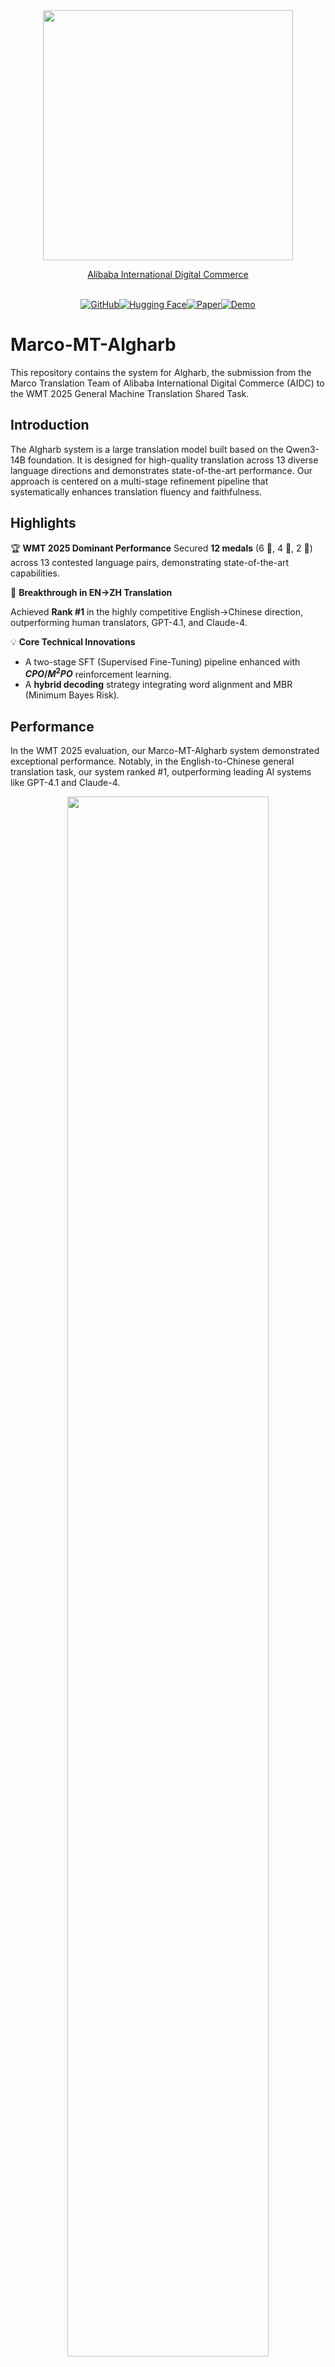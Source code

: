 <div align="center">

  <a href="https://www.aidc-ai.com/marcomt">
    <img src="figures/marco_mt_label.png" width="400">
  </a>
  <br>

  <a href="https://www.aidc-ai.com/marcomt">Alibaba International Digital Commerce</a>
  <br><br>

  <a href="https://github.com/AIDC-AI/Marco-MT"><img src="https://img.shields.io/badge/GitHub-Repository-181717?logo=github" alt="GitHub"></a><a href="https://huggingface.co/AIDC-AI/Marco-MT-Algharb"><img src="https://img.shields.io/badge/Hugging%20Face-Model-ffc107?logo=huggingface" alt="Hugging Face"></a><a href="https://www2.statmt.org/wmt25/pdf/2025.wmt-1.33.pdf"><img src="https://img.shields.io/badge/Paper-WMT_2025-B23737" alt="Paper"></a><a href="https://huggingface.co/spaces/AIDC-AI/Marco-MT-Algharb"><img src="https://img.shields.io/badge/Demo-HF%20Space-ffc107?logo=huggingface" alt="Demo"></a>

</div>

# Marco-MT-Algharb

This repository contains the system for Algharb, the submission from the Marco Translation Team of Alibaba International Digital Commerce (AIDC) to the WMT 2025 General Machine Translation Shared Task.

## Introduction

The Algharb system is a large translation model built based on the Qwen3-14B foundation. It is designed for high-quality translation across 13 diverse language directions and demonstrates state-of-the-art performance. Our approach is centered on a multi-stage refinement pipeline that systematically enhances translation fluency and faithfulness.

## Highlights

🏆 **WMT 2025 Dominant Performance**
Secured **12 medals** (6 🥇, 4 🥈, 2 🥉) across 13 contested language pairs, demonstrating state-of-the-art capabilities.

🚀 **Breakthrough in EN→ZH Translation**

Achieved **Rank #1** in the highly competitive English→Chinese direction, outperforming human translators, GPT-4.1, and Claude-4.

💡 **Core Technical Innovations**
* A two-stage SFT (Supervised Fine-Tuning) pipeline enhanced with **$CPO/M^2PO$** reinforcement learning.
* A **hybrid decoding** strategy integrating word alignment and MBR (Minimum Bayes Risk).

## Performance
In the WMT 2025 evaluation, our Marco-MT-Algharb system demonstrated exceptional performance. Notably, in the English-to-Chinese general translation task, our system ranked #1, outperforming leading AI systems like GPT-4.1 and Claude-4.
<div align='center'>
<img src="Marco-MT-Algharb/wmt25_model_performance.png" width = "80%" />
</div>

## Usage
The model expects a specific instruction format for translation. The following example demonstrates how to construct the prompt and perform generation using the vllm library for efficient inference.

Supported language pairs:
| Languages pair | Chinese Names |
|---|---|
| en2zh |  英语到中文 |
| en2ja |  英语到日语 |
| en2ko |  英语到韩语 |
| en2ar |  英语到阿拉伯语 |
| en2et |  英语到爱沙尼亚语 |
| en2sr_latin |  英语到塞尔维亚语(拉丁化) |
| en2ru |  英语到俄语 |
| en2uk |  英语到乌克兰语 |
| en2cs |  英语到捷克语 |
| en2bho |  英语到博杰普尔语 |
| cs2uk |  捷克语到乌克兰语 |
| cs2de |  捷克语到德语 |
| ja2zh |  日语到中文 |


### 1. Dependencies

First, ensure you have the necessary libraries installed:

```bash
pip install torch transformers==4.55.0 vllm==0.10.0 unbabel-comet==2.2.2
```

### 2. Prompt Format and Decoding

The core of the process involves formatting the input text into a specific prompt template and then using the vllm engine to generate translations. For our hybrid decoding strategy, we generate multiple candidates (n > 1) for later re-ranking.
The prompt template is:

```python
"Human: Please translate the following text into {target_language}: \n{source_text}<|im_end|>\nAssistant:"
```

Here is a complete Python example:
```python
from vllm import LLM, SamplingParams

model_path = "AIDC-AI/Marco-MT-Algharb"
llm = LLM(model=model_path)

source_text = "This paper presents the Algharb system, our submission to the WMT 2025."
source_lang_code = "en" 
target_lang_code = "zh"

lang_name_map = {
    "en": "english"
    "zh": "chinese",
    "ko": "korean",
    "ja": "japanese",
    "ar": "arabic",
    "cs": "czech",
    "ru": "russian",
    "uk": "ukraine",
    "et": "estonian",
    "bho": "bhojpuri",
    "sr_latin": "serbian",
    "de": "german",
}

target_language_name = lang_name_map.get(target_lang_code, "the target language")

prompt = (
    f"Human: Please translate the following text into {target_language_name}: \n"
    f"{source_text}<|im_end|>\n"
    f"Assistant:"
)

prompts_to_generate = [prompt]
print("Formatted Prompt:\n", prompt)

sampling_params = SamplingParams(
    n=1,
    temperature=0.001,
    top_p=0.001,
    max_tokens=512
)

outputs = llm.generate(prompts_to_generate, sampling_params)

for output in outputs:
    generated_text = output.outputs[0].strip()
    print(f"translation: {generated_text}")
```

## Apply MBR decoding
First, run random sample decoding:
```python
from vllm import LLM, SamplingParams

model_path = "path/to/your/algharb_model"
llm = LLM(model=model_path)

source_text = "This paper presents the Algharb system, our submission to the WMT 2025."
source_lang_code = "en" 
target_lang_code = "zh"

lang_name_map = {
    "en": "english"
    "zh": "chinese",
    "ko": "korean",
    "ja": "japanese",
    "ar": "arabic",
    "cs": "czech",
    "ru": "russian",
    "uk": "ukraine",
    "et": "estonian",
    "bho": "bhojpuri",
    "sr_latin": "serbian",
    "de": "german",
}

target_language_name = lang_name_map.get(target_lang_code, "the target language")


prompt = (
    f"Human: Please translate the following text into {target_language_name}: \n"
    f"{source_text}<|im_end|>\n"
    f"Assistant:"
)

prompts_to_generate = [prompt]
print("Formatted Prompt:\n", prompt)

sampling_params = SamplingParams(
    n=100,
    temperature=1,
    top_p=1,
    max_tokens=512
)

outputs = llm.generate(prompts_to_generate, sampling_params)

# The 'outputs' list contains one item for each prompt.
for output in outputs:
    prompt_used = output.prompt
    print(f"\n--- Candidates for source: '{source_text}' ---")
    
    # Each output object contains 'n' generated sequences.
    for i, candidate in enumerate(output.outputs):
        generated_text = candidate.text.strip()
        print(f"Candidate {i+1}: {generated_text}")
```
Then, run MBR decoding:
```bash
comet-mbr -s src.txt -t mbr_sample_100.txt -o mbr_trans.txt --num_samples 100 --gpus 1 --qe_model Unbabel/wmt22-cometkiwi-da
```
Note: Word alignment for MBR reranking will be available soon. 

## Citation
```bibtex
@InProceedings{wang-EtAl:2025:WMT,
  author    = {Wang, Hao  and  Xu, Linlong  and  Liu, Heng  and  Liu, Yangyang  and  Zhao, Xiaohu  and  Zeng, Bo  and  Wang, Longyue  and  Luo, Weihua  and  Zhang, Kaifu},
  title     = {Marco Large Translation Model at WMT2025: Transforming Translation Capability in LLMs via Quality-Aware Training and Decoding},
  booktitle      = {Proceedings of the Tenth Conference on Machine Translation (WMT 2025)},
  month          = {November},
  year           = {2025},
  address        = {Suzhou, China},
  publisher      = {Association for Computational Linguistics},
  pages     = {587--593},
  url       = {https://aclanthology.org/2025.wmt-1.33}
}
 
@article{wang2025beyond,
  title={Beyond Single-Reward: Multi-Pair, Multi-Perspective Preference Optimization for Machine Translation},
  author={Wang, Hao and Xu, Linlong and Liu, Heng and Liu, Yangyang and Zhao, Xiaohu and Zeng, Bo and Shao, Liangying and Wang, Longyue and Luo, Weihua and Zhang, Kaifu},
  journal={arXiv preprint arXiv:2510.13434},
  year={2025}
}
```

## License

[![License](https://img.shields.io/badge/License-Apache_2.0-blue.svg)](https://www.apache.org/licenses/LICENSE-2.0.txt)

This model is released under the **Apache License 2.0**. You can find the full license text [here](https://www.apache.org/licenses/LICENSE-2.0.txt).

## Disclaimer
We used compliance checking algorithms during the training process, to ensure the compliance of the trained model(s) to the best of our ability. Due to complex data and the diversity of language model usage scenarios, we cannot guarantee that the model is completely free of copyright issues or improper content. If you believe anything infringes on your rights or generates improper content, please contact us, and we will promptly address the matter.
